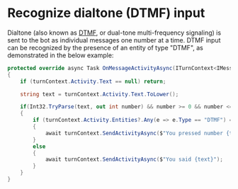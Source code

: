 # Recognize dialtone (DTMF) input

Dialtone (also known as [DTMF](https://en.wikipedia.org/wiki/Dual-tone_multi-frequency_signaling), or dual-tone multi-frequency signaling) is sent to the bot as individual messages one number at a time. DTMF input can be recognized by the presence of an entity of type "DTMF", as demonstrated in the below example:

```csharp
protected override async Task OnMessageActivityAsync(ITurnContext<IMessageActivity> turnContext)
{
    if (turnContext.Activity.Text == null) return;

    string text = turnContext.Activity.Text.ToLower();

    if(Int32.TryParse(text, out int number) && number >= 0 && number <= 9)
    {
        if (turnContext.Activity.Entities?.Any(e => e.Type == "DTMF") == true)
        {
            await turnContext.SendActivityAsync($"You pressed number {text} on the numerical keypad");
        }
        else
        {
            await turnContext.SendActivityAsync($"You said {text}");
        }
    }
}
```
